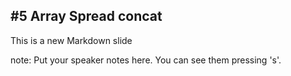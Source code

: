 ##  #5 Array Spread concat

This is a new Markdown slide

note:
    Put your speaker notes here.
    You can see them pressing 's'.
